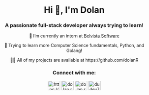 <h1 align="center">Hi 👋, I'm Dolan</h1>
<h3 align="center">A passionate full-stack developer always trying to learn!</h3>

<p align="center">🔭 I’m currently an intern at <a href="https://belvistasoftware.com/" target="blank">Belvista Software</a></p>

<p align="center">🌱 Trying to learn more Computer Science fundamentals, Python, and Golang!</p>

<p align="center">👨‍💻 All of my projects are available at https://github.com/dolanR</p>

<h3 align="center">Connect with me:</h3>
<p align="center">
<a href="https://linkedin.com/in/https://www.linkedin.com/in/dolan-reynolds-641b0b196/" target="blank"><img align="center" src="https://raw.githubusercontent.com/rahuldkjain/github-profile-readme-generator/master/src/images/icons/Social/linked-in-alt.svg" alt="https://www.linkedin.com/in/dolan-reynolds-641b0b196/" height="30" width="40" /></a>
<a href="https://instagram.com/dolan.reynolds" target="blank"><img align="center" src="https://raw.githubusercontent.com/rahuldkjain/github-profile-readme-generator/master/src/images/icons/Social/instagram.svg" alt="dolan.reynolds" height="30" width="40" /></a>
<a href="https://fb.com/dolan.reynolds" target="blank"><img align="center" src="https://raw.githubusercontent.com/rahuldkjain/github-profile-readme-generator/master/src/images/icons/Social/facebook.svg" alt="dolan.reynolds" height="30" width="40" /></a>
<a href="https://www.leetcode.com/dudey7ftw" target="blank"><img align="center" src="https://raw.githubusercontent.com/rahuldkjain/github-profile-readme-generator/master/src/images/icons/Social/leet-code.svg" alt="dudey7ftw" height="30" width="40" /></a>

</p>

